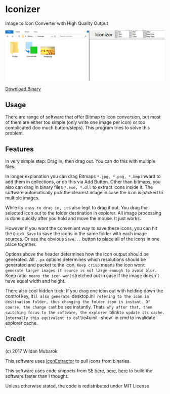 # Iconizer

Image to Icon Converter with High Quality Output

![Screenshot](Info/IconizerDemo.gif)

[Download Binary](Info/Iconizer.exe)

## Usage

There are range of software that offer Bitmap to Icon conversion, but most of them are either too simple (only write one image per icon) or too complicated (too much button/steps). This program tries to solve this problem.

## Features

In very simple step: Drag in, then drag out. You can do this with multiple files.

In longer explanation you can drag Bitmaps `*.jpg, *.png, *.bmp` inward to add them in collections, or do this via Add Button. Other than bitmaps, you also can drag in binary files `*.exe, *.dll` to extract icons inside it. The software automatically pick the clearest image in case the icon is packed to multiple images.

While it`s easy to drag in, it`s also legit to drag it out. You drag the selected icon out to the folder destination in explorer. All image processing is done quickly after you hold and move the mouse. It just works. 

However if you want the convenient way to save these icons, you can hit the `Quick Save` to save the icons in the same folder with each image sources. Or use the obvious `Save...` button to place all of the icons in one place together.

Options above the header determines how the icon output should be generated. All `..px` options determines which resolutions should be generated and packet to the icon. `Keep crisp` means the icon won`t generate larger images if source is not large enough to avoid blur. `Keep ratio` means the icon won`t stretched out in case if the image doesn`t have equal width and height.

There also cool hidden trick: If you drag one icon out with helding down the control key, it`ll also generate `desktop.ini` refering to the icon in destination folder, thus changing the folder icon in instant. Of course, the change can`t be see instantly. That`s why after that, then switching focus to the software, the explorer `blink` to update its cache. Internally this equivalent to call `ie4uinit -show` in cmd to invalidate explorer cache.

## Credit

(c) 2017 Wildan Mubarok

This software uses [IconExtractor](https://github.com/TsudaKageyu/IconExtractor/) to pull icons from binaries.

This software uses code snippets from SE [here](https://stackoverflow.com/a/32530019/3908409), [here](https://stackoverflow.com/a/24199315/3908409), [here](https://stackoverflow.com/a/1078898/3908409) to build the software faster than I thought.

Unless otherwise stated, the code is redistributed under MIT License